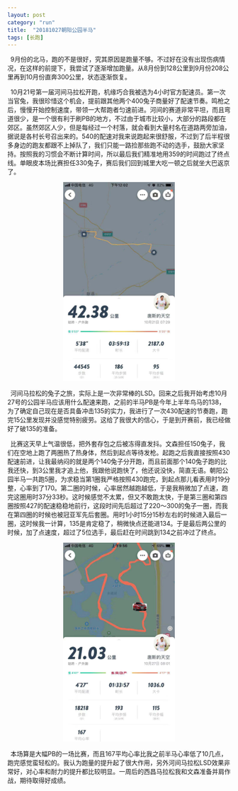 ```yaml
---
layout: post
category: "run"
title:  "20181027朝阳公园半马"
tags: [长跑]
---
```


&#8194;9月份的北马，跑的不是很好，究其原因是跑量不够。不过好在没有出现伤病情况，在这样的前提下，我尝试了逐渐增加跑量。从8月份到128公里到9月份208公里再到10月份直奔300公里，状态逐渐恢复。  

&#8194;10月21号第一届河间马拉松开跑，机缘巧合我被选为4小时官方配速员。第一次当官兔，我很珍惜这个机会，提前跟其他两个400兔子商量好了配速节奏。鸣枪之后，慢慢开始控制速度，带领一大帮跑者匀速前进。河间的赛道非常平坦，而且弯道很少，是一个很有利于刷PB的地方，不过由于城市比较小，大部分的路段都在郊区。虽然郊区人少，但是每经过一个村落，就会看到大量村名在道路两旁加油，据说是各村长号召出来的。540的配速对我来说跑起来很舒服，不过到了后半程很多身边的跑友都跟不上掉队了，我们只能一路捡那些跑不动的选手，鼓励大家坚持。按照我的习惯会不断计算时间，所以最后我们精准地用359的时间跑过了终点线。单眼皮本场比赛担任330兔子，赛后我们回到城里大吃一顿之后就坐大巴返京了。  

<center>
<img src="https://github.com/wuukee/wuukee.github.io/raw/master/images/hjpace.jpeg" width="50%" height="50%" />
</center>

&#8194;河间马拉松的兔子之旅，实际上是一次非常棒的LSD。回来之后我开始考虑10月27号的公园半马应该用什么配速来跑，之前的半马PB是今年上半年鸟马的138，为了确定自己现在是否具备冲击135的实力，我进行了一次430配速的节奏跑，跑完15公里发现并没感觉特别疲劳。这给了我很大的信心，于是到开赛前，我已经做好了破135的准备。  

&#8194;比赛这天早上气温很低，把外套存包之后被冻得直发抖。文森担任150兔子，我们在空地上跑了两圈热了热身体，然后到起点等待发枪。起跑之后我直接按照430配速前进，让我最纳闷的就是两个140兔子分开跑，而且前面那个140兔子跑的比我还快，到3公里我才追上他，我跟他说跑快了，他还说没快，简直无语。朝阳公园半马一共跑5圈，为求稳当第1圈我严格按照430跑完，到起点那儿看表用时19分整，心率到了170。第二圈的时候，心率居然越跑越低，于是我稍微加了点速，跑完这圈用时37分33秒。这时候感觉不太累，但又不敢跑太快，于是第三圈和第四圈按照427的配速稳稳地前行，这段时间先后超过了220～300的兔子一圈，而我在第四圈的时候也被冠亚军先后套圈。用时1小时15分15秒左右的时候进入最后一圈，这时候我一计算，135是肯定稳了，稍微快点还能进134。于是最后两公里的时候，加了点速度，超过了5位选手，最后赶在时间跳到134之前冲过了终点。

<center>
<img src="https://github.com/wuukee/wuukee.github.io/raw/master/images/cypace.jpeg" width="50%" height="50%" />
</center>

&#8194;本场算是大幅PB的一场比赛，而且167平均心率比我之前半马心率低了10几点，跑完感觉蛮轻松的。我认为跑量的提升起了很大作用，另外河间马拉松LSD效果非常好，对心率和耐力的提升都比较明显。一周后的西昌马拉松我和文森准备并肩作战，期待取得好成绩。
